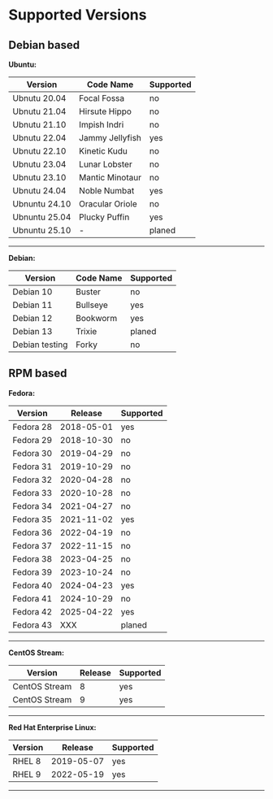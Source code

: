 # Supported Versions

## Debian based

**Ubuntu:**

| Version | Code Name | Supported |
|---------|-----------|-----------|
| Ubnutu 20.04   | Focal Fossa | no |
| Ubnutu 21.04   | Hirsute Hippo | no |
| Ubnutu 21.10   | Impish Indri | no |
| Ubnutu 22.04   | Jammy Jellyfish | yes |
| Ubnutu 22.10  | Kinetic Kudu | no |
| Ubnutu 23.04  | Lunar Lobster | no |
| Ubnutu 23.10  | Mantic Minotaur | no |
| Ubnutu 24.04  | Noble Numbat | yes |
| Ubnuntu 24.10 | Oracular Oriole | no |
| Ubnuntu 25.04 | Plucky Puffin | yes |
| Ubnuntu 25.10 | - | planed |

---

**Debian:**

| Version | Code Name | Supported |
|---------|-----------|-----------|
| Debian 10  | Buster | no |
| Debian 11   | Bullseye | yes |
| Debian 12  | Bookworm | yes |
| Debian 13  | Trixie | planed |
| Debian testing  | Forky | no |

## RPM based

**Fedora:**

| Version | Release | Supported |
|---------|-----------|-----------|
| Fedora 28  | 2018-05-01 | yes |
| Fedora 29  | 2018-10-30 | no |
| Fedora 30  | 2019-04-29 | no |
| Fedora 31  | 2019-10-29 | no |
| Fedora 32  | 2020-04-28 | no |
| Fedora 33  | 2020-10-28 | no |
| Fedora 34  | 2021-04-27 | no |
| Fedora 35  | 2021-11-02 | yes |
| Fedora 36   | 2022-04-19 | no |
| Fedora 37   | 2022-11-15 | no |
| Fedora 38   | 2023-04-25 | no |
| Fedora 39   | 2023-10-24 | no |
| Fedora 40   | 2024-04-23 | yes |
| Fedora 41   | 2024-10-29 | no |
| Fedora 42   | 2025-04-22 | yes |
| Fedora 43   | XXX | planed |

---

**CentOS Stream:**

| Version | Release | Supported |
|---------|-----------|-----------|
| CentOS Stream| 8 | yes |
| CentOS Stream| 9 | yes |

---

**Red Hat Enterprise Linux:**

| Version | Release | Supported |
|---------|-----------|-----------|
| RHEL 8  | 2019-05-07 | yes |
| RHEL 9  | 2022-05-19 | yes |

---
